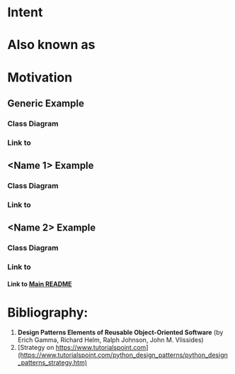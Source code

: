 # Intent

# Also known as

# Motivation

## Generic Example
### Class Diagram

### Link to 

## <Name 1> Example
### Class Diagram

### Link to 
## <Name 2> Example
### Class Diagram

### Link to 

#### Link to [Main README](../../README.md)

# Bibliography:
1. **Design Patterns Elements of Reusable Object-Oriented Software** (by Erich Gamma, Richard Helm, Ralph Johnson, John M. Vlissides)
2. [Strategy on https://www.tutorialspoint.com](https://www.tutorialspoint.com/python_design_patterns/python_design_patterns_strategy.htm)